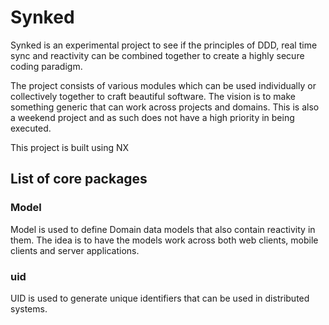 # Synked

Synked is an experimental project to see if the principles of DDD, real time sync and reactivity can be combined
together to create a highly secure coding paradigm.

The project consists of various modules which can be used individually or collectively together to craft beautiful software. 
The vision is to make something generic that can work across projects and domains. This is also a weekend project and as such
does not have a high priority in being executed. 

This project is built using NX

## List of core packages

### Model
Model is used to define Domain data models that also contain reactivity in them. The idea is to have the models work across
both web clients, mobile clients and server applications. 

### uid
UID is used to generate unique identifiers that can be used in distributed systems.